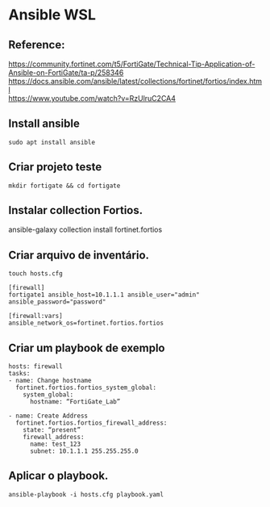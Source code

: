 # Ansible WSL

## Reference: 
<https://community.fortinet.com/t5/FortiGate/Technical-Tip-Application-of-Ansible-on-FortiGate/ta-p/258346>\
<https://docs.ansible.com/ansible/latest/collections/fortinet/fortios/index.html>\
<https://www.youtube.com/watch?v=RzUlruC2CA4>

## Install ansible 
```
sudo apt install ansible
```

## Criar projeto teste
```
mkdir fortigate && cd fortigate
```

## Instalar collection Fortios.
ansible-galaxy collection install fortinet.fortios


## Criar arquivo de inventário.
```
touch hosts.cfg
```
```
[firewall]
fortigate1 ansible_host=10.1.1.1 ansible_user="admin" ansible_password="password"

[firewall:vars]
ansible_network_os=fortinet.fortios.fortios
```

## Criar um playbook de exemplo

```
hosts: firewall
tasks:
- name: Change hostname
  fortinet.fortios.fortios_system_global:
    system_global:
      hostname: “FortiGate_Lab”

- name: Create Address
  fortinet.fortios.fortios_firewall_address:
    state: “present”
    firewall_address:
      name: test_123
      subnet: 10.1.1.1 255.255.255.0
```

## Aplicar o playbook.
```
ansible-playbook -i hosts.cfg playbook.yaml
```